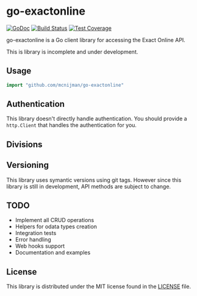 # go-exactonline #

[![GoDoc](https://godoc.org/github.com/mcnijman/go-exactonline?status.svg)](https://godoc.org/github.com/mcnijman/go-exactonline) [![Build Status](https://travis-ci.org/mcnijman/go-exactonline.svg?branch=master)](https://travis-ci.org/mcnijman/go-exactonline) [![Test Coverage](https://coveralls.io/repos/github/mcnijman/go-exactonline/badge.svg?branch=master)](https://coveralls.io/github/mcnijman/go-exactonline?branch=master)

go-exactonline is a Go client library for accessing the Exact Online API.

This is library is incomplete and under development.

## Usage ##

```go
import "github.com/mcnijman/go-exactonline"
```

## Authentication ##

This library doesn't directly handle authentication. You should provide a `http.Client` that handles the authentication for you.

## Divisions ##

## Versioning ##

This library uses symantic versions using git tags. However since this library is still in development, API methods are subject to change.

## TODO ##

- Implement all CRUD operations
- Helpers for odata types creation
- Integration tests
- Error handling
- Web hooks support
- Documentation and examples

## License ##

This library is distributed under the MIT license found in the [LICENSE](./LICENSE)
file.